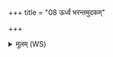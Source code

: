 +++
title = "08 ऊर्ध्वं भरन्तमुदकम्"

+++
<details><summary>मूलम् (WS)</summary>

ऊर्ध्वं भरन्तमुदकं कुम्भेनेवोदहार्यम् ।  
पश्यन्ति सर्वे चक्षुषा न सर्वे मनसा विदुः ॥ १० ॥
</details>